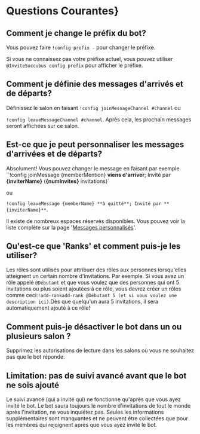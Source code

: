 # Questions Courantes}

## Comment je change le préfix du bot?

Vous pouvez faire `!config prefix -` pour changer le préfixe.

Si vous ne connaissez pas votre préfixe actuel, vous pouvez utiliser `@InviteSuccubus config prefix` pour afficher le préfixe.

## Comment je définie des messages d'arrivés et de départs?

Définissez le salon en faisant
`!config joinMessageChannel #channel` ou

`!config leaveMessageChannel #channel`.
Après cela, les prochain messages seront affichées sur ce salon.

## Est-ce que je peut personnaliser les messages d'arrivées et de départs?

Absolument! Vous pouvez changer le message en faisant par exemple
``!config joinMessage {memberMention} **viens d'arriver**; Invité par **{inviterName}** (**{numInvites}** invitations)`

ou

`!config leaveMessage {memberName} **à quitté**; Invité par **{inviterName}**`.

Il existe de nombreux espaces réservés disponibles. Vous pouvez voir la liste complète sur la page '[Messages personnalisés](/fr/modules/invites/custom-messages.md)'.

## Qu'est-ce que 'Ranks' et comment puis-je les utiliser?

Les rôles sont utilisés pour attribuer des rôles aux personnes lorsqu'elles atteignent un certain nombre d'invitations. Par exemple. Si vous avez un rôle appelé `@Débutant` et que vous voulez que des personnes qui ont 5 invitations ou plus soient ajoutées à ce rôle, vous devrez créer un rôles comme ceci:`!add-rankadd-rank @Débutant 5 (et si vous voulez une description ici)`.Dès que quelqu'un aura 5 invitations, il sera automatiquement ajouté à ce rôle!

## Comment puis-je désactiver le bot dans un ou plusieurs salon ?

Supprimez les autorisations de lecture dans les salons où vous ne souhaitez pas que le bot réponde.

## Limitation: pas de suivi avancé avant que le bot ne sois ajouté

Le suivi avancé (qui a invité qui) ne fonctionne qu'après que vous ayez invité le bot. Le bot saura toujours le nombre d'invitations de tout le monde après l'invitation, ne vous inquiétez pas. Seules les informations supplémentaires sont manquantes et ne peuvent être collectées que pour les membres qui rejoignent après que vous ayez invité le bot.
